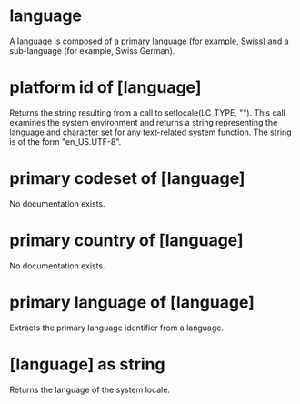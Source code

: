 # language

A language is composed of a primary language (for example, Swiss) and a sub-language (for example, Swiss German).

# platform id of [language]

Returns the string resulting from a call to setlocale(LC_TYPE, &quot;&quot;). This call examines the system environment and returns a string representing the language and character set for any text-related system function. The string is of the form &quot;en_US.UTF-8&quot;.

# primary codeset of [language]

No documentation exists.

# primary country of [language]

No documentation exists.

# primary language of [language]

Extracts the primary language identifier from a language.

# [language] as string

Returns the language of the system locale.
